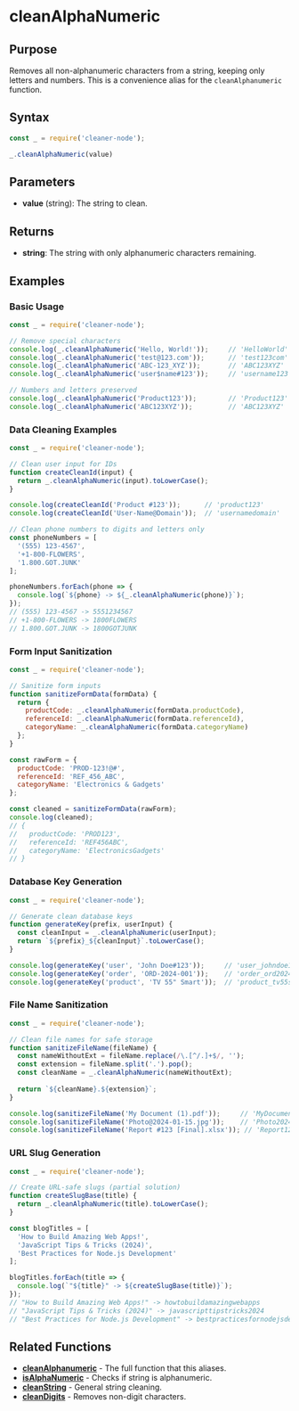# cleanAlphaNumeric

## Purpose
Removes all non-alphanumeric characters from a string, keeping only letters and numbers. This is a convenience alias for the `cleanAlphanumeric` function.

## Syntax
```javascript
const _ = require('cleaner-node');

_.cleanAlphaNumeric(value)
```

## Parameters
- **value** (string): The string to clean.

## Returns
- **string**: The string with only alphanumeric characters remaining.

## Examples

### Basic Usage
```javascript
const _ = require('cleaner-node');

// Remove special characters
console.log(_.cleanAlphaNumeric('Hello, World!'));     // 'HelloWorld'
console.log(_.cleanAlphaNumeric('test@123.com'));      // 'test123com'
console.log(_.cleanAlphaNumeric('ABC-123_XYZ'));       // 'ABC123XYZ'
console.log(_.cleanAlphaNumeric('user$name#123'));     // 'username123'

// Numbers and letters preserved
console.log(_.cleanAlphaNumeric('Product123'));        // 'Product123'
console.log(_.cleanAlphaNumeric('ABC123XYZ'));         // 'ABC123XYZ'
```

### Data Cleaning Examples
```javascript
const _ = require('cleaner-node');

// Clean user input for IDs
function createCleanId(input) {
  return _.cleanAlphaNumeric(input).toLowerCase();
}

console.log(createCleanId('Product #123'));      // 'product123'
console.log(createCleanId('User-Name@Domain'));  // 'usernamedomain'

// Clean phone numbers to digits and letters only
const phoneNumbers = [
  '(555) 123-4567',
  '+1-800-FLOWERS',
  '1.800.GOT.JUNK'
];

phoneNumbers.forEach(phone => {
  console.log(`${phone} -> ${_.cleanAlphaNumeric(phone)}`);
});
// (555) 123-4567 -> 5551234567
// +1-800-FLOWERS -> 1800FLOWERS  
// 1.800.GOT.JUNK -> 1800GOTJUNK
```

### Form Input Sanitization
```javascript
const _ = require('cleaner-node');

// Sanitize form inputs
function sanitizeFormData(formData) {
  return {
    productCode: _.cleanAlphaNumeric(formData.productCode),
    referenceId: _.cleanAlphaNumeric(formData.referenceId),
    categoryName: _.cleanAlphaNumeric(formData.categoryName)
  };
}

const rawForm = {
  productCode: 'PROD-123!@#',
  referenceId: 'REF_456_ABC',
  categoryName: 'Electronics & Gadgets'
};

const cleaned = sanitizeFormData(rawForm);
console.log(cleaned);
// {
//   productCode: 'PROD123',
//   referenceId: 'REF456ABC', 
//   categoryName: 'ElectronicsGadgets'
// }
```

### Database Key Generation
```javascript
const _ = require('cleaner-node');

// Generate clean database keys
function generateKey(prefix, userInput) {
  const cleanInput = _.cleanAlphaNumeric(userInput);
  return `${prefix}_${cleanInput}`.toLowerCase();
}

console.log(generateKey('user', 'John Doe#123'));     // 'user_johndoe123'
console.log(generateKey('order', 'ORD-2024-001'));    // 'order_ord2024001'
console.log(generateKey('product', 'TV 55" Smart'));  // 'product_tv55smart'
```

### File Name Sanitization
```javascript
const _ = require('cleaner-node');

// Clean file names for safe storage
function sanitizeFileName(fileName) {
  const nameWithoutExt = fileName.replace(/\.[^/.]+$/, '');
  const extension = fileName.split('.').pop();
  const cleanName = _.cleanAlphaNumeric(nameWithoutExt);
  
  return `${cleanName}.${extension}`;
}

console.log(sanitizeFileName('My Document (1).pdf'));     // 'MyDocument1.pdf'
console.log(sanitizeFileName('Photo@2024-01-15.jpg'));    // 'Photo20240115.jpg'
console.log(sanitizeFileName('Report #123 [Final].xlsx')); // 'Report123Final.xlsx'
```

### URL Slug Generation
```javascript
const _ = require('cleaner-node');

// Create URL-safe slugs (partial solution)
function createSlugBase(title) {
  return _.cleanAlphaNumeric(title).toLowerCase();
}

const blogTitles = [
  'How to Build Amazing Web Apps!',
  'JavaScript Tips & Tricks (2024)',
  'Best Practices for Node.js Development'
];

blogTitles.forEach(title => {
  console.log(`"${title}" -> ${createSlugBase(title)}`);
});
// "How to Build Amazing Web Apps!" -> howtobuildamazingwebapps
// "JavaScript Tips & Tricks (2024)" -> javascripttipstricks2024
// "Best Practices for Node.js Development" -> bestpracticesfornodejsdevelopment
```

## Related Functions
- **[cleanAlphanumeric](./clean-alphanumeric.md)** - The full function that this aliases.
- **[isAlphaNumeric](./is-alpha-numeric.md)** - Checks if string is alphanumeric.
- **[cleanString](./clean-string.md)** - General string cleaning.
- **[cleanDigits](./clean-digits.md)** - Removes non-digit characters.
